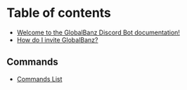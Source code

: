 # Table of contents

* [Welcome to the GlobalBanz Discord Bot documentation!](README.md)
* [How do I invite GlobalBanz?](how-do-i-invite-globalbanz.md)

## Commands

* [Commands List](commands/commands-list.md)

